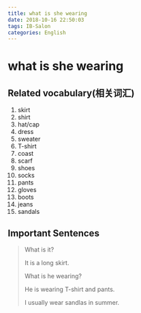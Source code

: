 ```yaml
---
title: what is she wearing
date: 2018-10-16 22:50:03
tags: IB-Salon
categories: English
---
```


# what is she wearing


## Related vocabulary(相关词汇)

1. skirt
2. shirt
3. hat/cap
4. dress
5. sweater
6. T-shirt
7. coast
8. scarf
9. shoes
10. socks
11. pants
12. gloves
13. boots
14. jeans
15. sandals

## Important Sentences

> What is it?
> 
> It is a long skirt.
> 
> What is he wearing?
> 
> He is wearing T-shirt and pants.
> 
> I usually wear sandlas in summer.
